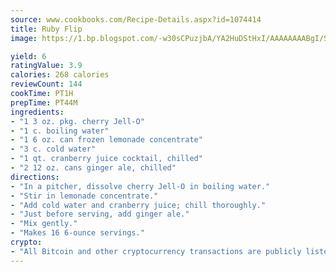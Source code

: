 ```yaml
---
source: www.cookbooks.com/Recipe-Details.aspx?id=1074414
title: Ruby Flip
image: https://1.bp.blogspot.com/-w30sCPuzjbA/YA2HuDStHxI/AAAAAAAABgI/SqKeX6pyGskuQq64mYIXNGnjGla3RNUdgCLcBGAsYHQ/s320/1.png

yield: 6
ratingValue: 3.9
calories: 268 calories
reviewCount: 144
cookTime: PT1H
prepTime: PT44M
ingredients:
- "1 3 oz. pkg. cherry Jell-O"
- "1 c. boiling water"
- "1 6 oz. can frozen lemonade concentrate"
- "3 c. cold water"
- "1 qt. cranberry juice cocktail, chilled"
- "2 12 oz. cans ginger ale, chilled"
directions:
- "In a pitcher, dissolve cherry Jell-O in boiling water."
- "Stir in lemonade concentrate."
- "Add cold water and cranberry juice; chill thoroughly."
- "Just before serving, add ginger ale."
- "Mix gently."
- "Makes 16 6-ounce servings."
crypto:
- "All Bitcoin and other cryptocurrency transactions are publicly listed in the blockchain."
---
```

